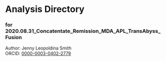 # Analysis Directory 
### for 2020.08.31_Concatentate_Remission_MDA_APL_TransAbyss_Fusion
Author: Jenny Leopoldina Smith<br>
ORCID: [0000-0003-0402-2779](https://orcid.org/0000-0003-0402-2779)
<br>